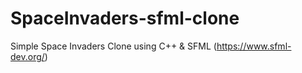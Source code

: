 # SpaceInvaders-sfml-clone

Simple Space Invaders Clone using C++ & SFML (https://www.sfml-dev.org/)

